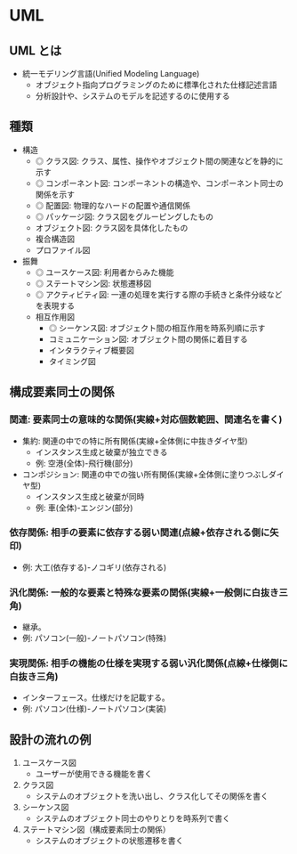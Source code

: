 # UML

## UML とは

- 統一モデリング言語(Unified Modeling Language)
  - オブジェクト指向プログラミングのために標準化された仕様記述言語
  - 分析設計や、システムのモデルを記述するのに使用する

## 種類

- 構造
  - ◎ クラス図: クラス、属性、操作やオブジェクト間の関連などを静的に示す
  - ◎ コンポーネント図: コンポーネントの構造や、コンポーネント同士の関係を示す
  - ◎ 配置図: 物理的なハードの配置や通信関係
  - ◎ パッケージ図: クラス図をグルーピングしたもの
  - オブジェクト図: クラス図を具体化したもの
  - 複合構造図
  - プロファイル図
- 振舞
  - ◎ ユースケース図: 利用者からみた機能
  - ◎ ステートマシン図: 状態遷移図
  - ◎ アクティビティ図: 一連の処理を実行する際の手続きと条件分岐などを表現する
  - 相互作用図
    - ◎ シーケンス図: オブジェクト間の相互作用を時系列順に示す
    - コミュニケーション図: オブジェクト間の関係に着目する
    - インタラクティブ概要図
    - タイミング図

## 構成要素同士の関係

### 関連: 要素同士の意味的な関係(実線+対応個数範囲、関連名を書く)

- 集約: 関連の中での特に所有関係(実線+全体側に中抜きダイヤ型)
  - インスタンス生成と破棄が独立できる
  - 例: 空港(全体)-飛行機(部分)
- コンポジション: 関連の中での強い所有関係(実線+全体側に塗りつぶしダイヤ型)
  - インスタンス生成と破棄が同時
  - 例: 車(全体)-エンジン(部分)

### 依存関係: 相手の要素に依存する弱い関連(点線+依存される側に矢印)

- 例: 大工(依存する)-ノコギリ(依存される)

### 汎化関係: 一般的な要素と特殊な要素の関係(実線+一般側に白抜き三角)

- 継承。
- 例: パソコン(一般)-ノートパソコン(特殊)

### 実現関係: 相手の機能の仕様を実現する弱い汎化関係(点線+仕様側に白抜き三角)

- インターフェース。仕様だけを記載する。
- 例: パソコン(仕様)-ノートパソコン(実装)

## 設計の流れの例

1. ユースケース図
   - ユーザーが使用できる機能を書く
2. クラス図
   - システムのオブジェクトを洗い出し、クラス化してその関係を書く
3. シーケンス図
   - システムのオブジェクト同士のやりとりを時系列で書く
4. ステートマシン図（構成要素同士の関係）
   - システムのオブジェクトの状態遷移を書く
